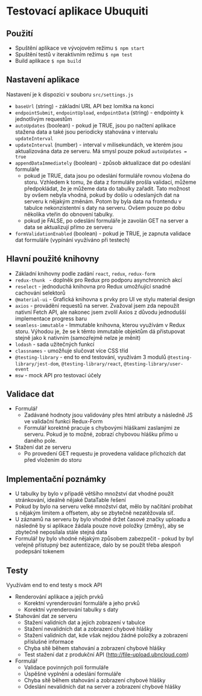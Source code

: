 # Testovací aplikace Ubuquiti

## Použití
* Spuštění aplikace ve vývojovém režimu `$ npm start`
* Spuštění testů v iteraktivním režimu `$ npm test`
* Build aplikace `$ npm build`

## Nastavení aplikace
Nastavení je k dispozici v souboru `src/settings.js`
* `baseUrl` (string) - základní URL API bez lomítka na konci
* `endpointSubmit`, `endpointUpload`, `endpointData` (string) - endpointy k jednotlivým requestům
* `autoUpdates` (boolean) - pokud je TRUE, jsou po načtení aplikace stažena data a také jsou periodicky stahována v intervalu `updateInterval`
* `updateInterval` (number) - interval v milisekundách, ve kterém jsou aktualizována data ze serveru. Má smysl pouze pokud `autoUpdates = true`
* `appendDataImmediately` (boolean) - způsob aktualizace dat po odeslání formuláře
    * pokud je TRUE, data jsou po odeslání formuláře rovnou vložena do storu. Vzhledem k tomu, že data z formuláře prošla validací, můžeme předpokládat, že je můžeme data do tabulky zařadit. Tato možnost by ovšem nebyla vhodná, pokud by došlo u odeslaných dat na serveru k nějakým změnám. Potom by byla data na frontendu v tabulce nekonzistentní s daty na serveru. Ovšem pouze po dobu několika vteřin do obnovení tabulky.
    * pokud je FALSE, po odeslání formuláře je zavolán GET na server a data se aktualizují přímo ze serveru
* `formValidationEnabled` (boolean) - pokud je TRUE, je zapnuta validace dat formuláře (vypínání využíváno při testech)

## Hlavní použité knihovny
* Základní knihovny podle zadání `react`, `redux`, `redux-form`
* `redux-thunk ` - doplněk pro Redux pro podporu asynchronních akcí
* `reselect` - jednoduchá knihovna pro Redux umožňující snadné cachování selektorů
* `@material-ui` - Grafická knihovna s prvky pro UI ve stylu material design
* `axios` - provádění requestů na server. Zvažoval jsem zda nepoužít nativní Fetch API, ale nakonec jsem zvolil Axios z důvodu jednodušší implementace progress baru
* `seamless-immutable` - Immutable knihovna, kterou využívám v Redux storu. Výhodou je, že se k těmto immutable objektům dá přistupovat stejně jako k nativním (samozřejmě nelze je měnit)
* `lodash` - sada užitečných funkcí
* `classnames` - umožňuje slučovat více CSS tříd
* `@testing-library` - end to end testování, využívám 3 modulů `@testing-library/jest-dom`, `@testing-library/react`, `@testing-library/user-event`
* `msw` - mock API pro testovací účely

## Validace dat
* Formulář
    * Zadávané hodnoty jsou validovány přes html atributy a následně JS ve validační funkci Redux-Form
    * Formulář korektně pracuje s chybovými hláškami zaslanými ze serveru. Pokud je to možné, zobrazí chybovou hlášku přímo u daného pole.
* Stažení dat ze serveru
    * Po provedení GET requestu je provedena validace příchozích dat před vložením do storu

## Implementační poznámky
* U tabulky by bylo v případě většího množství dat vhodné použít stránkování, ideálně nějaké DataTable řešení
* Pokud by bylo na serveru velké množství dat, mělo by načítání probíhat s nějakým limitem a offsetem, aby se zbytečně nezatěžovala síť.
* U záznamů na serveru by bylo vhodné držet časové značky uploadu a následně by si aplikace žádala pouze nové položky (změny), aby se zbytečně neposílala stále stejná data
* Formulář by bylo vhodné nějakým způsobem zabezpečit - pokud by byl veřejně přístupný bez autentizace, dalo by se použít třeba alespoň podepsání tokenem

## Testy
Využívám end to end testy s mock API
* Renderování aplikace a jejích prvků
    * Korektní vyrenderování formuláře a jeho prvků
    * Korektní vyrenderování tabulky s daty
* Stahování dat ze serveru
    * Stažení validních dat a jejich zobrazení v tabulce
    * Stažení nevalidních dat a zobrazení chybové hlášky
    * Stažení validních dat, kde však nejdou žádné položky a zobrazení příslušné informace
    * Chyba sítě během stahování a zobrazení chybové hlášky
    * Test stažení dat z produkční API (http://file-upload.ubncloud.com)
* Formulář
    * Validace povinných polí formuláře
    * Úspěšné vyplnění a odeslání formuláře
    * Chyba sítě během stahování a zobrazení chybové hlášky
    * Odeslání nevalidních dat na server a zobrazení chybové hlášky